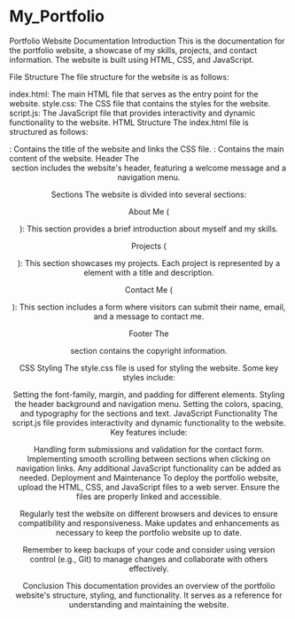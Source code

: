 # My_Portfolio

Portfolio Website Documentation
Introduction
This is the documentation for the portfolio website, a showcase of my skills, projects, and contact information. The website is built using HTML, CSS, and JavaScript.

File Structure
The file structure for the website is as follows:

index.html: The main HTML file that serves as the entry point for the website.
style.css: The CSS file that contains the styles for the website.
script.js: The JavaScript file that provides interactivity and dynamic functionality to the website.
HTML Structure
The index.html file is structured as follows:

<head>: Contains the title of the website and links the CSS file.
<body>: Contains the main content of the website.
Header
The <header> section includes the website's header, featuring a welcome message and a navigation menu.

Sections
The website is divided into several sections:

About Me (<section id="about">): This section provides a brief introduction about myself and my skills.

Projects (<section id="projects">): This section showcases my projects. Each project is represented by a <div> element with a title and description.

Contact Me (<section id="contact">): This section includes a form where visitors can submit their name, email, and a message to contact me.

Footer
The <footer> section contains the copyright information.

CSS Styling
The style.css file is used for styling the website. Some key styles include:

Setting the font-family, margin, and padding for different elements.
Styling the header background and navigation menu.
Setting the colors, spacing, and typography for the sections and text.
JavaScript Functionality
The script.js file provides interactivity and dynamic functionality to the website. Key features include:

Handling form submissions and validation for the contact form.
Implementing smooth scrolling between sections when clicking on navigation links.
Any additional JavaScript functionality can be added as needed.
Deployment and Maintenance
To deploy the portfolio website, upload the HTML, CSS, and JavaScript files to a web server. Ensure the files are properly linked and accessible.

Regularly test the website on different browsers and devices to ensure compatibility and responsiveness. Make updates and enhancements as necessary to keep the portfolio website up to date.

Remember to keep backups of your code and consider using version control (e.g., Git) to manage changes and collaborate with others effectively.

Conclusion
This documentation provides an overview of the portfolio website's structure, styling, and functionality. It serves as a reference for understanding and maintaining the website.
